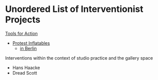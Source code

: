# Unordered List of Interventionist Projects

[Tools for Action](http://www.toolsforaction.net/)
+ [Protest Inflatables](https://www.vam.ac.uk/blog/disobedient-objects/tools-for-action-interview-with-artur-van-balen)
	+ [in Berlin](https://vimeo.com/82748547#at=3)


Interventions within the context of studio practice and the gallery space
+ Hans Haacke
+ Dread Scott
